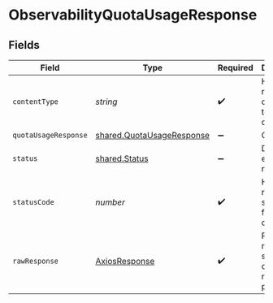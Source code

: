 # ObservabilityQuotaUsageResponse


## Fields

| Field                                                                         | Type                                                                          | Required                                                                      | Description                                                                   |
| ----------------------------------------------------------------------------- | ----------------------------------------------------------------------------- | ----------------------------------------------------------------------------- | ----------------------------------------------------------------------------- |
| `contentType`                                                                 | *string*                                                                      | :heavy_check_mark:                                                            | HTTP response content type for this operation                                 |
| `quotaUsageResponse`                                                          | [shared.QuotaUsageResponse](../../../sdk/models/shared/quotausageresponse.md) | :heavy_minus_sign:                                                            | OK                                                                            |
| `status`                                                                      | [shared.Status](../../../sdk/models/shared/status.md)                         | :heavy_minus_sign:                                                            | Default error response                                                        |
| `statusCode`                                                                  | *number*                                                                      | :heavy_check_mark:                                                            | HTTP response status code for this operation                                  |
| `rawResponse`                                                                 | [AxiosResponse](https://axios-http.com/docs/res_schema)                       | :heavy_check_mark:                                                            | Raw HTTP response; suitable for custom response parsing                       |